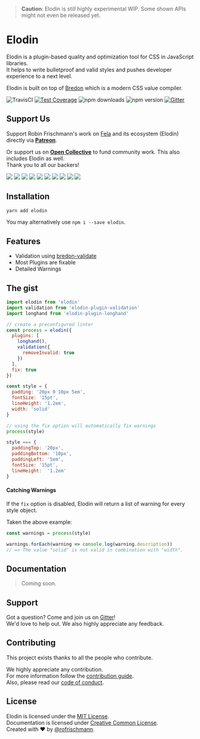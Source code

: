 > **Caution**: Elodin is still highly experimental WIP. Some shown APIs might not even be released yet.

# Elodin

Elodin is a plugin-based quality and optimization tool for CSS in JavaScript libraries.<br>
It helps to write bulletproof and valid styles and pushes developer experience to a next level.

Elodin is built on top of [Bredon](https://github.com/rofrischmann/bredon) which is a modern CSS value compiler.

<img alt="TravisCI" src="https://travis-ci.org/rofrischmann/elodin.svg?branch=master"> <a href="https://codeclimate.com/github/rofrischmann/elodin/coverage"><img alt="Test Coverage" src="https://codeclimate.com/github/rofrischmann/elodin/badges/coverage.svg"></a> <img alt="npm downloads" src="https://img.shields.io/npm/dm/elodin.svg"> <img alt="npm version" src="https://badge.fury.io/js/elodin.svg"> <a href="https://gitter.im/rofrischmann/elodin"><img alt="Gitter" src="https://img.shields.io/gitter/room/rofrischmann/elodin.svg"></a>

## Support Us
Support Robin Frischmann's work on [Fela](https://github.com/rofrischmann/fela) and its ecosystem (Elodin) directly via [**Patreon**](https://www.patreon.com/rofrischmann).

Or support us on [**Open Collective**](https://opencollective.com/fela) to fund community work. This also includes Elodin as well.<br>
Thank you to all our backers!

<a href="https://opencollective.com/fela/backer/0/website?requireActive=false" target="_blank"><img src="https://opencollective.com/fela/backer/0/avatar.svg?requireActive=false"></a>
<a href="https://opencollective.com/fela/backer/1/website?requireActive=false" target="_blank"><img src="https://opencollective.com/fela/backer/1/avatar.svg?requireActive=false"></a>
<a href="https://opencollective.com/fela/backer/2/website?requireActive=false" target="_blank"><img src="https://opencollective.com/fela/backer/2/avatar.svg?requireActive=false"></a>
<a href="https://opencollective.com/fela/backer/3/website?requireActive=false" target="_blank"><img src="https://opencollective.com/fela/backer/3/avatar.svg?requireActive=false"></a>
<a href="https://opencollective.com/fela/backer/4/website?requireActive=false" target="_blank"><img src="https://opencollective.com/fela/backer/4/avatar.svg?requireActive=false"></a>
<a href="https://opencollective.com/fela/backer/5/website?requireActive=false" target="_blank"><img src="https://opencollective.com/fela/backer/5/avatar.svg?requireActive=false"></a>
<a href="https://opencollective.com/fela/backer/6/website?requireActive=false" target="_blank"><img src="https://opencollective.com/fela/backer/6/avatar.svg?requireActive=false"></a>
<a href="https://opencollective.com/fela/backer/7/website?requireActive=false" target="_blank"><img src="https://opencollective.com/fela/backer/7/avatar.svg?requireActive=false"></a>
<a href="https://opencollective.com/fela/backer/8/website?requireActive=false" target="_blank"><img src="https://opencollective.com/fela/backer/8/avatar.svg?requireActive=false"></a>
<a href="https://opencollective.com/fela/backer/9/website?requireActive=false" target="_blank"><img src="https://opencollective.com/fela/backer/9/avatar.svg?requireActive=false"></a>

## Installation
```sh
yarn add elodin
```
You may alternatively use `npm i --save elodin`.

## Features
* Validation using [bredon-validate](https://github.com/rofrischmann/bredon/blob/master/docs/api/bredon-validate/validate.md)
* Most Plugins are fixable
* Detailed Warnings

## The gist
```javascript
import elodin from 'elodin'
import validation from 'elodin-plugin-validation'
import longhand from 'elodin-plugin-longhand'

// create a preconfigured linter
const process = elodin({
  plugins: [
    longhand(),
    validation({
      removeInvalid: true
    })
  ],
  fix: true
})

const style = {
  padding: '20px 0 10px 5em',
  fontSize: '15pt',
  lineHeight: '1.2em',
  width: 'solid'
}

// using the fix option will automatically fix warnings
process(style)

style === {
  paddingTop: '20px',
  paddingBottom: '10px',
  paddingLeft: '5em',
  fontSize: '15pt',
  lineHeight:  '1.2em'
}
```

#### Catching Warnings
If the `fix` option is disabled, Elodin will return a list of warning for every style object.

Taken the above example:

```javascript
const warnings = process(style)

warnings.forEach(warning => console.log(warning.description))
// => The value "solid" is not valid in combination with "width".
```

## Documentation
> Coming soon.

## Support
Got a question? Come and join us on [Gitter](https://gitter.im/rofrischmann/elodin)!<br>
We'd love to help out. We also highly appreciate any feedback.

## Contributing

This project exists thanks to all the people who contribute.

We highly appreciate any contribution.<br>
For more information follow the [contribution guide](.github/CONTRIBUTING.md).<br>
Also, please read our [code of conduct](.github/CODE_OF_CONDUCT.md).

## License
Elodin is licensed under the [MIT License](http://opensource.org/licenses/MIT).<br>
Documentation is licensed under [Creative Common License](http://creativecommons.org/licenses/by/4.0/).<br>
Created with ♥ by [@rofrischmann](http://rofrischmann.de).
